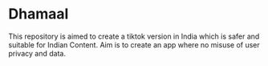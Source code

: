 # Dhamaal
This repository is aimed to create a tiktok version in India which is safer and suitable for Indian Content. Aim is to create an app where no misuse of user privacy and data.

